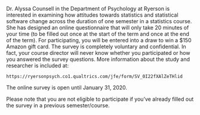 
Dr. Alyssa Counsell in the Department of Psychology at Ryerson is interested in examining how attitudes towards statistics and statistical software change across the duration of one semester in a statistics course. She has designed an online questionnaire that will only take 20 minutes of your time (to be filled out once at the start of the term and once at the end of the term). For participating, you will be entered into a draw to win a $150 Amazon gift card. The survey is completely voluntary and confidential. In fact, your course director will never know whether you participated or how you answered the survey questions. More information about the study and researcher is included at:

    https://ryersonpsych.co1.qualtrics.com/jfe/form/SV_0I22fXAlZeTHlid

The online survey is open until January 31, 2020.

Please note that you are not eligible to participate if you’ve already filled out the survey in a previous semester/course.

